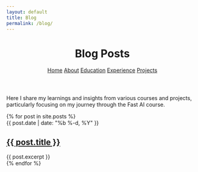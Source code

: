 ```yaml
---
layout: default
title: Blog
permalink: /blog/
---
```


<header class="header">
  <h1>Blog Posts</h1>
  <nav class="nav-links">
    <a href="/">Home</a>
    <a href="/#about">About</a>
    <a href="/#education">Education</a>
    <a href="/#experience">Experience</a>
    <a href="/#projects">Projects</a>
  </nav>
</header>

<div class="card">
  <p>Here I share my learnings and insights from various courses and projects, particularly focusing on my journey through the Fast AI course.</p>
</div>

<div class="post-list">
  {% for post in site.posts %}
    <article class="post-item">
      <span class="post-meta">{{ post.date | date: "%b %-d, %Y" }}</span>
      <h2 class="post-title">
        <a class="post-link" href="{{ post.url | relative_url }}">{{ post.title }}</a>
      </h2>
      <div class="post-excerpt">
        {{ post.excerpt }}
      </div>
    </article>
  {% endfor %}
</div> 